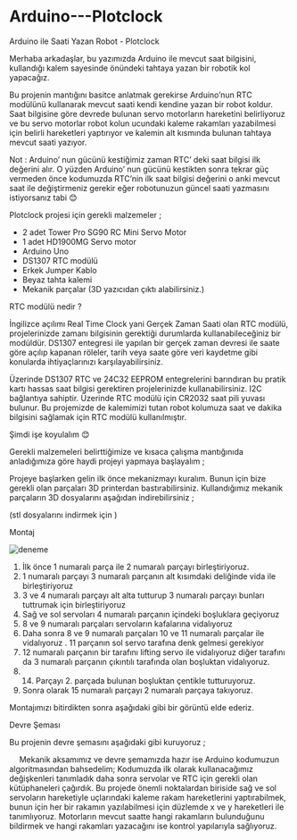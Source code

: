 # Arduino---Plotclock

Arduino ile Saati Yazan Robot - Plotclock


Merhaba arkadaşlar, bu yazımızda Arduino ile mevcut saat bilgisini, kullandığı kalem sayesinde önündeki tahtaya yazan bir robotik kol yapacağız.


Bu projenin mantığını basitce anlatmak gerekirse Arduino’nun RTC modülünü kullanarak mevcut saati kendi kendine yazan bir robot koldur. Saat bilgisine göre devrede bulunan servo motorların hareketini belirliyoruz ve bu servo motorlar robot kolun ucundaki kaleme rakamları yazabilmesi için belirli hareketleri yaptırıyor ve kalemin alt kısmında bulunan tahtaya mevcut saati yazıyor. 

Not : Arduino’ nun gücünü kestiğimiz zaman RTC’ deki saat bilgisi ilk değerini alır. O yüzden Arduino’ nun gücünü kestikten sonra tekrar güç vermeden önce kodumuzda RTC’nin ilk saat bilgisi değerini o anki mevcut saat ile değiştirmeniz gerekir eğer robotunuzun güncel saati yazmasını istiyorsanız tabi 😊


Plotclock  projesi için gerekli malzemeler ;

-	2 adet Tower Pro SG90 RC Mini Servo Motor
-	1 adet HD1900MG Servo motor
-	Arduino Uno
-	DS1307 RTC modülü
-	Erkek Jumper Kablo
-	Beyaz tahta kalemi
-	Mekanik parçalar (3D yazıcıdan çıktı alabilirsiniz.)





RTC modülü nedir ? 







İngilizce açılımı Real Time Clock yani Gerçek Zaman Saati olan RTC modülü, projelerinizde zamanı bilgisinin gerektiği durumlarda kullanabileceğiniz bir modüldür.  DS1307 entegresi ile yapılan bir gerçek zaman devresi ile saate göre açılıp kapanan röleler, tarih veya saate göre veri kaydetme gibi konularda ihtiyaçlarınızı karşılayabilirsiniz.

Üzerinde DS1307 RTC ve 24C32 EEPROM entegrelerini barındıran bu pratik kartı hassas saat  bilgisi gerektiren projelerinizde kullanabilirsiniz. I2C bağlantıya sahiptir. Üzerinde RTC modülü için CR2032 saat pili yuvası bulunur.
Bu projemizde de kalemimizi tutan robot kolumuza saat ve dakika bilgisini sağlamak için RTC modülü kullanılmıştır.



Şimdi işe koyulalım 😊

Gerekli malzemeleri belirttiğimize ve kısaca çalışma mantığınıda anladığımıza göre haydi projeyi yapmaya başlayalım ;

Projeye başlarken gelin ilk önce mekanizmayı kuralım. Bunun için bize gerekli olan parçaları 3D printerdan bastırabilirsiniz. Kullandığımız mekanik parçaların 3D dosyalarını aşağıdan indirebilirsiniz ; 

 (stl dosyalarını indirmek için ) 



Montaj


![deneme](file:///C:/Users/Mehmet/Desktop/plotclock_parca_aciklama.jpg)










1)	İlk önce 1 numaralı parça ile 2 numaralı parçayı birleştiriyoruz.
2)	1 numaralı parçayı 3 numaralı parçanın alt kısımdaki deliğinde vida ile birleştiriyoruz
3)	3 ve 4 numaralı parçayı alt alta tutturup 3 numaralı parçayı bunları tuttrumak için birleştiriyoruz
4)	Sağ ve sol servoları 4 numaralı parçanın içindeki boşluklara geçiyoruz
5)	8 ve 9 numaralı parçaları servoların kafalarına vidalıyoruz 
6)	Daha sonra 8 ve 9 numaralı parçaları 10 ve 11 numaralı parçalar ile vidalıyoruz	. 11 parçanın sol servo tarafına denk gelmesi gerekiyor
7)	12 numaralı parçanın bir tarafını lifting servo ile vidalıyoruz diğer tarafını da 3 numaralı parçanın çıkıntılı tarafında olan boşluktan vidalıyoruz.
8)	14. Parçayı 2. parçada bulunan boşluktan çentikle tutturuyoruz.
9)	Sonra olarak 15 numaralı parçayı 2 numaralı parçaya takıyoruz.





Montajımızı bitirdikten sonra aşağıdaki gibi bir görüntü elde ederiz.














Devre Şeması

Bu projenin devre şemasını aşağıdaki gibi kuruyoruz ; 




 
Mekanik aksamımız ve devre şemamızda hazır ise Arduino kodumuzun algoritmasından bahsedelim;
Kodumuzda ilk olarak kullanacağımız değişkenleri tanımladık daha sonra servolar ve RTC için gerekli olan kütüphaneleri çağırdık. Bu projede önemli noktalardan biriside sağ ve sol servoların hareketiyle uçlarındaki kaleme rakam hareketlerini yaptırabilmek, bunun için her bir rakamın yazılabilmesi için
düzlemde x ve y hareketleri ile tanımlıyoruz. Motorların mevcut saatte hangi rakamların bulunduğunu bildirmek ve hangi rakamları yazacağını ise kontrol yapılarıyla sağlıyoruz.  

